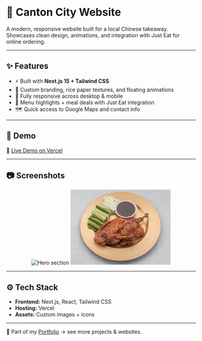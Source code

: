 # 🏮 Canton City Website  

A modern, responsive website built for a local Chinese takeaway.  
Showcases clean design, animations, and integration with Just Eat for online ordering.  

---

## ✨ Features
- ⚡ Built with **Next.js 15 + Tailwind CSS**  
- 🎨 Custom branding, rice paper textures, and floating animations  
- 📱 Fully responsive across desktop & mobile  
- 🥡 Menu highlights + meal deals with Just Eat integration  
- 🗺️ Quick access to Google Maps and contact info  

---

## 🚀 Demo
🔗 [Live Demo on Vercel](https://cantoncity-3rbms17oh-anthonys-projects-840a4d10.vercel.app)  

---

## 📷 Screenshots
<p align="center">
  <img src="public/images/hero.jpg" height="200" alt="Hero section"/>
  <img src="public/images/food1.webp" height="200" alt="Dish example"/>
</p>

---

## ⚙️ Tech Stack
- **Frontend:** Next.js, React, Tailwind CSS  
- **Hosting:** Vercel  
- **Assets:** Custom images + icons  

---

📂 Part of my [Portfolio](../../README.md) → see more projects & websites.
